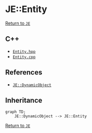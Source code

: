 # JE::Entity

[Return to `JE`](/docs/je.md)

## C++

- [`Entity.hpp`](/src/je/Entity.hpp)
- [`Entity.cpp`](/src/je/Entity.cpp)

## References

- [`JE::DynamicObject`](/docs/je/DynamicObject.md)

## Inheritance

```mermaid
graph TD;
    JE::DynamicObject --> JE::Entity
```

[Return to `JE`](/docs/je.md)